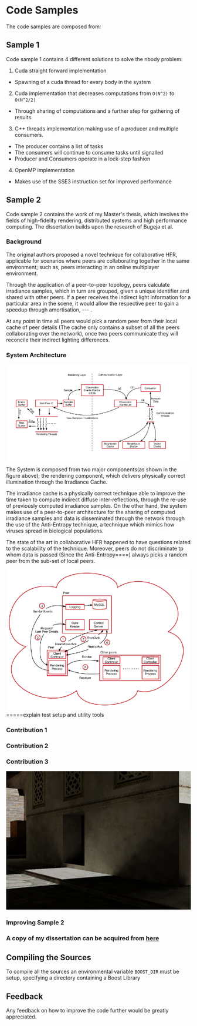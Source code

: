 # Code Samples

The code samples are composed from:

## Sample 1

Code sample 1 contains 4 different solutions to solve the nbody problem:

1. Cuda straight forward implementation
  -  Spawning of a cuda thread for every body in the system
2. Cuda implementation that decreases computations from `O(N^2)` to `O(N^2/2)`
  -  Through sharing of computations and a further step for gathering of results
3. C++ threads implementation making use of a producer and multiple consumers.
  - The producer contains a list of tasks
  - The consumers will continue to consume tasks until signalled
  - Producer and Consumers operate in a lock-step fashion
4. OpenMP implementation
  - Makes use of the SSE3 instruction set for improved performance

## Sample 2
Code sample 2 contains the work of my Master's thesis, which involves the fields of high-fidelity rendering, distributed systems and high performance computing. The dissertation builds upon the research of Bugeja et al.

### Background

The original authors proposed a novel technique for collaborative HFR, applicable for scenarios where peers are collaborating together in the same environment; such as, peers interacting in an online multiplayer environment.

 Through the application of a peer-to-peer topology, peers calculate irradiance samples, which in turn are grouped, given a unique identifier and shared with other peers. If a peer receives the indirect light information for a particular area in the scene, it would allow the respective peer to gain a speedup through amortisation, --- .

At any point in time all peers would pick a random peer from their local cache of peer details (The cache only contains a subset of all the peers collaborating over the network), once two peers communicate they will reconcile their indirect lighting differences.




### System Architecture

![alt text](GithubPagesAssets/peer_overview.PNG)

The System is composed from two major components(as shown in the figure above); the rendering component, which delivers physically correct illumination through the Irradiance Cache.

 The irradiance cache is a physically correct technique able to improve the time taken to compute indirect diffuse inter-reflections, through the re-use of previously computed irradiance samples. On the other hand, the system makes use of a peer-to-peer architecture for the sharing of computed irradiance samples and data is disseminated through the network through the use of the Anti-Entropy technique, a technique which mimics how viruses spread in biological populations.

The state of the art in collaborative HFR happened to have questions related to the scalability of the technique. Moreover, peers do not discriminate tp whom data is passed (Since the Anti-Entropy====) always picks a random peer from the sub-set of local peers.


![alt text](GithubPagesAssets/system_overview.PNG)
=====explain test setup and utility tools



### Contribution 1

### Contribution 2

### Contribution 3

![alt text](GithubPagesAssets/town.png)


### Improving Sample 2



### A copy of my dissertation can be acquired from [here](./GithubPagesAssets/main.pdf)

## Compiling the Sources
To compile all the sources an environmental variable `BOOST_DIR` must be setup, specifying a directory containing a Boost Library

## Feedback
Any feedback on how to improve the code further would be greatly appreciated.

<!-- ## Welcome to GitHub Pages

You can use the [editor on GitHub](https://github.com/adriandebarro/codeplay_samples/edit/master/README.md) to maintain and preview the content for your website in Markdown files.

Whenever you commit to this repository, GitHub Pages will run [Jekyll](https://jekyllrb.com/) to rebuild the pages in your site, from the content in your Markdown files.

### Markdown

Markdown is a lightweight and easy-to-use syntax for styling your writing. It includes conventions for

```markdown
Syntax highlighted code block

# Header 1
## Header 2
### Header 3

- Bulleted
- List

1. Numbered
2. List

**Bold** and _Italic_ and `Code` text

[Link](url) and ![Image](src)
```

For more details see [GitHub Flavored Markdown](https://guides.github.com/features/mastering-markdown/).

### Jekyll Themes

Your Pages site will use the layout and styles from the Jekyll theme you have selected in your [repository settings](https://github.com/adriandebarro/codeplay_samples/settings). The name of this theme is saved in the Jekyll `_config.yml` configuration file.

### Support or Contact

Having trouble with Pages? Check out our [documentation](https://help.github.com/categories/github-pages-basics/) or [contact support](https://github.com/contact) and we’ll help you sort it out. -->
